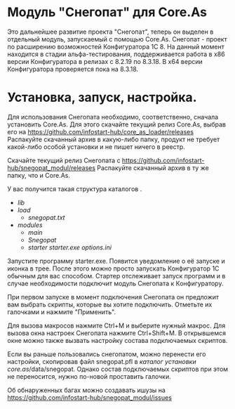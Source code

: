 # Модуль "Снегопат" для Core.As

Это дальнейшее развитие проекта "Снегопат", теперь он выделен в отдельный модуль, запускаемый с помощью Core.As.
Снегопат - проект по расширению возможностей Конфигуратора 1С 8.
На данный момент находится в стадии альфа-тестирования, поддерживается работа в x86 версии Конфигуратора в релизах
с 8.2.19 по 8.3.18. В x64 версии Конфигуратора проверяется пока на 8.3.18.

# Установка, запуск, настройка.
Для использования Снегопата необходимо, соответственно, сначала установить Core.As.
Для этого скачайте текущий релиз Core.As, выбрав его на https://github.com/infostart-hub/core_as_loader/releases
Распакуйте скачанный архив в какую-либо папку, продукт не требует какой-либо особой установки и не пишет ничего в реестр.

Скачайте текущий релиз Снегопата с https://github.com/infostart-hub/snegopat_modul/releases
Распакуйте скачанный архив в ту же папку, что и Core.As.

У вас получится такая структура каталогов
.
- *lib*
- *load*
  - _snegopat.txt_
- *modules*
  - *main*
  - *Snegopat*
  - *starter*
_starter.exe_
_options.ini_

Запустите программу starter.exe. Появится уведомление о её запуске и иконка в трее.
После этого можно просто запускать Конфигуратор 1С обычным для вас способом.
Стартер отслеживает запуск программ и в случае необходимости подключит модуль Снегопата к
Конфигуратору.

При первом запуске в момент подключения Снегопата он предложит вам выбрать скрипты, которые
вы хотите подключить. Отметьте их галочками и нажмите "Применить".

Для вызова макросов нажмите Ctrl+M и выберите нужный макрос.
Для вызова окна настроек Снегопата нажмите Ctrl+Shift+M.
В открывшемся окне можно также вызвать настройку состава подключаемых скриптов.

Если вы раньше пользовались снегопатом, можно перенести его настройки, скопировав файл
snegopat.pfl в _каталог установки core.as_/data/snegopat. Однако состав подключаемых скриптов
при этом не переносится, нужно по-новой проставить галочки.

Об обнаруженных багах можно создавать ишузы на https://github.com/infostart-hub/snegopat_modul/issues
